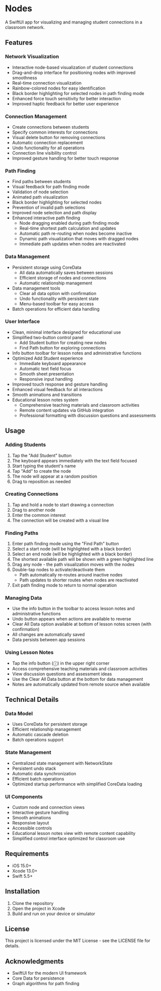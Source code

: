# Nodes

A SwiftUI app for visualizing and managing student connections in a classroom network.

## Features

### Network Visualization
- Interactive node-based visualization of student connections
- Drag-and-drop interface for positioning nodes with improved smoothness
- Real-time connection visualization
- Rainbow-colored nodes for easy identification
- Black border highlighting for selected nodes in path finding mode
- Enhanced force touch sensitivity for better interaction
- Improved haptic feedback for better user experience

### Connection Management
- Create connections between students
- Specify common interests for connections
- Visual delete button for removing connections
- Automatic connection replacement
- Undo functionality for all operations
- Connection line visibility control
- Improved gesture handling for better touch response

### Path Finding
- Find paths between students
- Visual feedback for path finding mode
- Validation of node selection
- Animated path visualization
- Black border highlighting for selected nodes
- Prevention of invalid path selections
- Improved node selection and path display
- Enhanced interactive path finding
  - Node dragging enabled during path finding mode
  - Real-time shortest path calculation and updates
  - Automatic path re-routing when nodes become inactive
  - Dynamic path visualization that moves with dragged nodes
  - Immediate path updates when nodes are reactivated

### Data Management
- Persistent storage using CoreData
  - All data automatically saves between sessions
  - Efficient storage of nodes and connections
  - Automatic relationship management
- Data management tools
  - Clear all data option with confirmation
  - Undo functionality with persistent state
  - Menu-based toolbar for easy access
- Batch operations for efficient data handling

### User Interface
- Clean, minimal interface designed for educational use
- Simplified two-button control panel
  - Add Student button for creating new nodes
  - Find Path button for exploring connections
- Info button toolbar for lesson notes and administrative functions
- Optimized Add Student experience
  - Immediate keyboard appearance
  - Automatic text field focus
  - Smooth sheet presentation
  - Responsive input handling
- Improved touch response and gesture handling
- Enhanced visual feedback for all interactions
- Smooth animations and transitions
- Educational lesson notes system
  - Comprehensive teaching materials and classroom activities
  - Remote content updates via GitHub integration
  - Professional formatting with discussion questions and assessments

## Usage

### Adding Students
1. Tap the "Add Student" button
2. The keyboard appears immediately with the text field focused
3. Start typing the student's name
4. Tap "Add" to create the node
5. The node will appear at a random position
6. Drag to reposition as needed

### Creating Connections
1. Tap and hold a node to start drawing a connection
2. Drag to another node
3. Enter the common interest
4. The connection will be created with a visual line

### Finding Paths
1. Enter path finding mode using the "Find Path" button
2. Select a start node (will be highlighted with a black border)
3. Select an end node (will be highlighted with a black border)
4. The shortest available path will be shown with a green highlighted line
5. Drag any node - the path visualization moves with the nodes
6. Double-tap nodes to activate/deactivate them
   - Path automatically re-routes around inactive nodes
   - Path updates to shorter routes when nodes are reactivated
7. Exit path finding mode to return to normal operation

### Managing Data
- Use the info button in the toolbar to access lesson notes and administrative functions
- Undo button appears when actions are available to reverse
- Clear All Data option available at bottom of lesson notes screen (with confirmation)
- All changes are automatically saved
- Data persists between app sessions

### Using Lesson Notes
- Tap the info button (ⓘ) in the upper right corner
- Access comprehensive teaching materials and classroom activities
- View discussion questions and assessment ideas
- Use the Clear All Data button at the bottom for data management
- Notes are automatically updated from remote source when available

## Technical Details

### Data Model
- Uses CoreData for persistent storage
- Efficient relationship management
- Automatic cascade deletion
- Batch operations support

### State Management
- Centralized state management with NetworkState
- Persistent undo stack
- Automatic data synchronization
- Efficient batch operations
- Optimized startup performance with simplified CoreData loading

### UI Components
- Custom node and connection views
- Interactive gesture handling
- Smooth animations
- Responsive layout
- Accessible controls
- Educational lesson notes view with remote content capability
- Simplified control interface optimized for classroom use

## Requirements
- iOS 15.0+
- Xcode 13.0+
- Swift 5.5+

## Installation
1. Clone the repository
2. Open the project in Xcode
3. Build and run on your device or simulator

## License
This project is licensed under the MIT License - see the LICENSE file for details.

## Acknowledgments

- SwiftUI for the modern UI framework
- Core Data for persistence
- Graph algorithms for path finding 